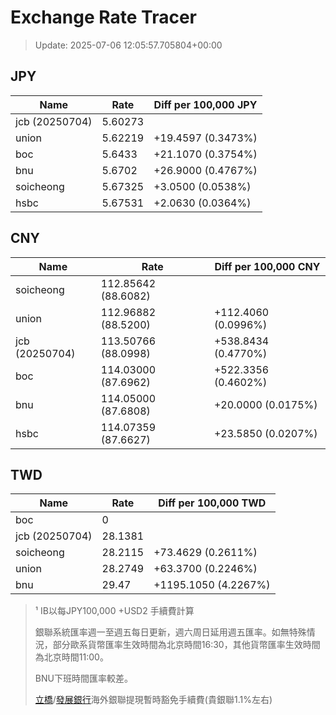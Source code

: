 # Exchange Rate Tracer

> Update: 2025-07-06 12:05:57.705804+00:00

## JPY

| Name           |    Rate | Diff per 100,000 JPY   |
|----------------|---------|------------------------|
| jcb (20250704) | 5.60273 |                        |
| union          | 5.62219 | +19.4597 (0.3473%)     |
| boc            | 5.6433  | +21.1070 (0.3754%)     |
| bnu            | 5.6702  | +26.9000 (0.4767%)     |
| soicheong      | 5.67325 | +3.0500 (0.0538%)      |
| hsbc           | 5.67531 | +2.0630 (0.0364%)      |

## CNY

| Name           | Rate                | Diff per 100,000 CNY   |
|----------------|---------------------|------------------------|
| soicheong      | 112.85642	(88.6082) |                        |
| union          | 112.96882	(88.5200) | +112.4060 (0.0996%)    |
| jcb (20250704) | 113.50766	(88.0998) | +538.8434 (0.4770%)    |
| boc            | 114.03000	(87.6962) | +522.3356 (0.4602%)    |
| bnu            | 114.05000	(87.6808) | +20.0000 (0.0175%)     |
| hsbc           | 114.07359	(87.6627) | +23.5850 (0.0207%)     |

## TWD

| Name           |    Rate | Diff per 100,000 TWD   |
|----------------|---------|------------------------|
| boc            |  0      |                        |
| jcb (20250704) | 28.1381 |                        |
| soicheong      | 28.2115 | +73.4629 (0.2611%)     |
| union          | 28.2749 | +63.3700 (0.2246%)     |
| bnu            | 29.47   | +1195.1050 (4.2267%)   |


> ¹ IB以每JPY100,000 +USD2 手續費計算
>
> 銀聯系統匯率週一至週五每日更新，週六周日延用週五匯率。如無特殊情況，部分歐系貨幣匯率生效時間為北京時間16:30，其他貨幣匯率生效時間為北京時間11:00。
>
> BNU下班時間匯率較差。
>
> [立橋](https://www.wlbank.com.mo/uploads/ueditor/file/20181211/1544536513900230.pdf)/[發展銀行](https://www.mdb.com.mo/Service_Charges_20230728.pdf)海外銀聯提現暫時豁免手續費(貴銀聯1.1%左右)

